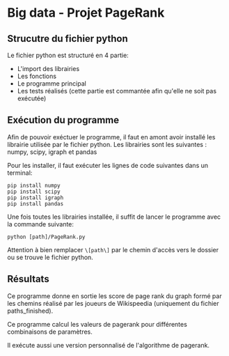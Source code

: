 # Big data - Projet PageRank



## Strucutre du fichier python

Le fichier python est structuré en 4 partie:
- L'import des librairies
- Les fonctions
- Le programme principal
- Les tests réalisés (cette partie est commantée afin qu'elle ne soit pas exécutée)

## Exécution du programme

Afin de pouvoir exéctuer le programme, il faut en amont avoir installé les librairie utilisée par le fichier python.
Les librairies sont les suivantes : numpy, scipy, igraph et pandas

Pour les installer, il faut exécuter les lignes de code suivantes dans un terminal:

```
pip install numpy
pip install scipy
pip install igraph
pip install pandas
```

Une fois toutes les librairies installée, il suffit de lancer le programme avec la commande suivante:
```
python [path]/PageRank.py
```
Attention à bien remplacer ```\[path\]``` par le chemin d'accès vers le dossier ou se trouve le fichier python.



## Résultats

Ce programme donne en sortie les score de page rank du graph formé par les chemins réalisé par les joueurs de Wikispeedia (uniquement du fichier paths_finished).

Ce programme calcul les valeurs de pagerank pour différentes combinaisons de paramètres.

Il exécute aussi une version personnalisé de l'algorithme de pagerank.
